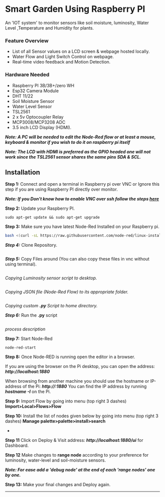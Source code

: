 # Smart Garden Using Raspberry PI
An 'IOT system' to monitor sensors like soil moisture, luminosity, Water Level ,Temperature and Humidity for plants.

### Feature Overview
* List of all Sensor values on a LCD screen & webpage hosted locally.
* Water Flow and Light Switch Control on webpage.
* Real-time video feedback and Motion Detection.

### Hardware Needed
* Raspberry PI 3B/3B+/zero WH
* Esp32 Camera Module
* DHT 11/22
* Soil Moisture Sensor
* Water Level Sensor
* TSL2561
* 2 x 5v Optocoupler Relay
* MCP3008/MCP3208 ADC
* 3.5 inch LCD Display (HDMI).

***Note: A PC will be needed to edit the Node-Red flow or at least a mouse, keyboard & monitor if you wish to do it on raspberry pi itself***

***Note: The LCD with HDMI  is preferred as the GPIO headed one will not work since the TSL2561 sensor shares the same pins SDA & SCL.*** 

## Installation

**Step 1:** Connect and open a terminal in Raspberry pi over VNC or Ignore this step if you are using Raspberry PI directly over monitor.

***Note: If you Don't know how to enable VNC over ssh  follow the steps [here](https://www.raspberrypi.org/documentation/remote-access/vnc/)*** 

**Step 2:** Update your Raspberry PI.
```
sudo apt-get update && sudo apt-get upgrade
```

**Step 3:** 
Make sure you have latest Node-Red Installed on your Raspberry pi.
```bash
bash <(curl -sL https://raw.githubusercontent.com/node-red/linux-installers/master/deb/update-nodejs-and-nodered)
```
***Step 4:*** Clone Repository.
```
```
***Step 5:*** Copy Files around (You can also copy these files in vnc without using terminal).
```
```
_Copying Luminosity sensor script to desktop._
```
```
_Copying JSON file (Node-Red Flow) to its appropriate folder._
```
```
_Copying custom **.py** Script to home directory._

***Step 6:*** Run the **.py** script
```python

```
_process description_ 

**Step 7:** Start Node-Red
```
node-red-start
```
**Step 8:** 
Once Node-RED is running open the editor in a browser.

If you are using the browser on the Pi desktop, you can open the address: 
***http://localhost:1880***

When browsing from another machine you should use the hostname or IP-address of the Pi: ***http://<hostname>:1880*** You can find the IP address by running ***hostname -I*** on the Pi.

**Step 9:** Import Flow by going into menu (top right 3 dashes) **Import>Local>Flows>Flow**

**Step 10:** Install the list of nodes given below by going into menu (top right 3 dashes) 
**Manage palette>palette>install>search**

* 

**Step 11** Click on Deploy & Visit address: ***http://localhost:1880/ui*** for Dashboard.

**Step 12** Make changes to **range node** according to your preference for luminosity, water-level and soil-moisture sensors.

***Note: For ease add a 'debug node' at the end of each 'range nodes' one by one.***

**Step 13:** Make your final changes and Deploy again.

---

